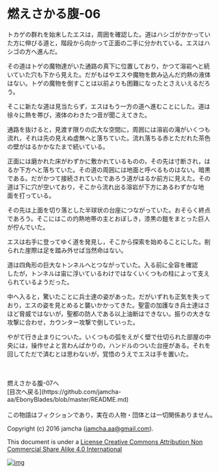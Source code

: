# 燃えさかる腹-06

トカゲの群れを始末したエスは，周囲を確認した。道はハシゴがかかってい  
た方に伸びる道と，階段から向かって正面の二手に分かれている。エスはハ  
シゴの方へ進んだ。  

その道はトゲの魔物達がいた通路の真下に位置しており，かつて溶岩へと続  
いていた穴も下から見えた。だがもはやエスや魔物を飲み込んだ灼熱の液体  
はない。トゲの魔物を倒すことは以前よりも困難になったとさえいえるだろ  
う。  

そこに新たな道は見当たらず，エスはもう一方の道へ進むことにした。道は  
徐々に熱を帯び，液体のわきたつ音が聞こえてきた。  

通路を抜けると，見渡す限りの広大な空間に，周囲には溶岩の滝がいくつも  
流れ，それは先の見えぬ虚無へと落ちていた。流れ落ちる赤とただれた茶色  
の壁がはるかかなたまで続いている。  

正面には磨かれた床がわずかに敷かれているものの，その先は寸断され，は  
るか下方へと落ちていた。その道の周囲には地面と呼べるものはない。暗黒  
である。だがかつて接続されていたであろう道がはるか前方に見えた。その  
道は下に穴が空いており，そこから流れ出る溶岩が下方にあるわずかな地  
面を打っている。  

その先は上面を切り落とした半球状の台座につながっていた。おそらく終点  
であろう。そこにはこの灼熱地帯の主とおぼしき，漆黒の鎧をまとった巨人  
が佇んでいた。  

エスは右手に登ってゆく道を発見し，そこから探索を始めることにした。削  
られた崖際は足を踏み外せば当然命はない。  

道は四角形の巨大なトンネルへとつながっていた。入る前に全容を確認  
したが，トンネルは宙に浮いているわけではなくいくつもの柱によって支え  
られているようだった。  

中へ入ると，驚いたことに兵士達の姿があった。だがいずれも正気を失って  
おり，エスの姿を見とめると襲いかかってきた。聖霊の加護なき兵士達はさ  
ほど脅威ではないが，聖都の防人である以上油断はできない。振りの大きな  
攻撃に合わせ，カウンター攻撃で倒していった。  

やがて行き止まりについた。いくつもの弧をえがく壁で仕切られた部屋の中  
央には，操作せよと言わんばかりの，ハンドルのついた台座がある。それを  
回してただで済むとは思わないが，覚悟のうえでエスは手を置いた。  

<br>  
<br>  
燃えさかる腹-07へ  

<br>  
[目次へ戻る](https://github.com/jamcha-aa/EbonyBlades/blob/master/README.md)  
<br>  
<br>  
この物語はフィクションであり，実在の人物・団体とは一切関係ありません。  

Copyright (c) 2016 jamcha (jamcha.aa@gmail.com).  

This document is under a [License Creative Commons Attribution Non Commercial Share Alike 4.0 International](http://creativecommons.org/licenses/by-nc-sa/4.0/deed)  

[![img](http://i.creativecommons.org/l/by-nc-sa/3.0/80x15.png)](http://creativecommons.org/licenses/by-nc-sa/4.0/deed)